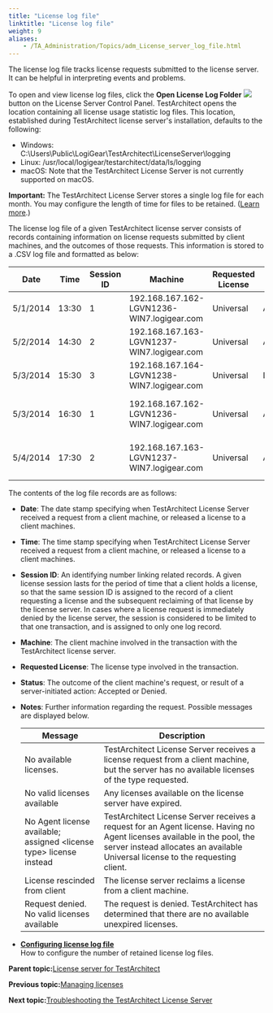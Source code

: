```yaml
--- 
title: "License log file"
linktitle: "License log file"
weight: 9
aliases: 
    - /TA_Administration/Topics/adm_License_server_log_file.html
---
```


The license log file tracks license requests submitted to the license server. It can be helpful in interpreting events and problems.

To open and view license log files, click the **Open License Log Folder** ![](/images//Images/Open_license_log_file_btn.png) button on the License Server Control Panel. TestArchitect opens the location containing all license usage statistic log files. This location, established during TestArchitect license server's installation, defaults to the following:

-   Windows: C:\\Users\\Public\\LogiGear\\TestArchitect\\LicenseServer\\logging
-   Linux: /usr/local/logigear/testarchitect/data/ls/logging
-   macOS: Note that the TestArchitect License Server is not currently supported on macOS.

**Important:** The TestArchitect License Server stores a single log file for each month. You may configure the length of time for files to be retained. \([Learn more](adm_License_server_log_file_configuration.html).\)

The license log file of a given TestArchitect license server consists of records containing information on license requests submitted by client machines, and the outcomes of those requests. This information is stored to a .CSV log file and formatted as below:

|Date|Time|Session ID|Machine|Requested License|Status|Notes|
|----|----|----------|-------|-----------------|------|-----|
|5/1/2014|13:30|1|192.168.167.162-LGVN1236-WIN7.logigear.com|Universal|Accepted| |
|5/2/2014|14:30|2|192.168.167.163-LGVN1237-WIN7.logigear.com|Universal|Accepted| |
|5/3/2014|15:30|3|192.168.167.164-LGVN1238-WIN7.logigear.com|Universal|Denied|No available licenses|
|5/3/2014|16:30|1|192.168.167.162-LGVN1236-WIN7.logigear.com|Universal|Accepted|License rescinded from client|
|5/4/2014|17:30|2|192.168.167.163-LGVN1237-WIN7.logigear.com|Universal|Accepted|License rescinded from client|

The contents of the log file records are as follows:

-   **Date**: The date stamp specifying when TestArchitect License Server received a request from a client machine, or released a license to a client machines.
-   **Time**: The time stamp specifying when TestArchitect License Server received a request from a client machine, or released a license to a client machines.
-   **Session ID**: An identifying number linking related records. A given license session lasts for the period of time that a client holds a license, so that the same session ID is assigned to the record of a client requesting a license and the subsequent reclaiming of that license by the license server. In cases where a license request is immediately denied by the license server, the session is considered to be limited to that one transaction, and is assigned to only one log record.
-   **Machine**: The client machine involved in the transaction with the TestArchitect license server.
-   **Requested License**: The license type involved in the transaction.
-   **Status**: The outcome of the client machine's request, or result of a server-initiated action: Accepted or Denied.
-   **Notes**: Further information regarding the request. Possible messages are displayed below.

    |Message|Description|
    |-------|-----------|
    |No available licenses.|TestArchitect License Server receives a license request from a client machine, but the server has no available licenses of the type requested.|
    |No valid licenses available|Any licenses available on the license server have expired.|
    |No Agent license available; assigned <license type\> license instead|TestArchitect License Server receives a request for an Agent license. Having no Agent licenses available in the pool, the server instead allocates an available Universal license to the requesting client.|
    |License rescinded from client|The license server reclaims a license from a client machine.|
    |Request denied. No valid licenses available|The request is denied. TestArchitect has determined that there are no available unexpired licenses.|


-   **[Configuring license log file](/TA_Administration/Topics/adm_License_server_log_file_configuration.html)**  
How to configure the number of retained license log files.

**Parent topic:**[License server for TestArchitect](/TA_Administration/Topics/LS_TA_License_server.html)

**Previous topic:**[Managing licenses](/TA_Administration/Topics/LS_TA_managing_licenses.html)

**Next topic:**[Troubleshooting the TestArchitect License Server](/TA_Administration/Topics/adm_LS_troubleshooting.html)

